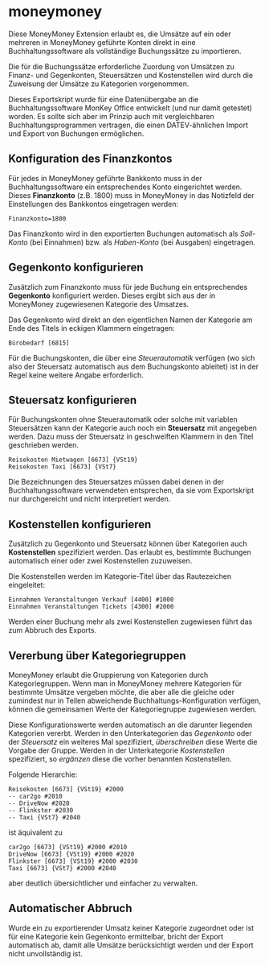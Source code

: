 # moneymoney

Diese MoneyMoney Extension erlaubt es, die Umsätze auf ein oder mehreren in MoneyMoney geführte Konten direkt in eine Buchhaltungssoftware als vollständige Buchungssätze zu importieren.

Die für die Buchungssätze erforderliche Zuordung von Umsätzen zu Finanz- und Gegenkonten, Steuersätzen und Kostenstellen wird durch die Zuweisung der Umsätze zu Kategorien vorgenommen.

Dieses Exportskript wurde für eine Datenübergabe an die Buchhaltungssoftware MonKey Office entwickelt (und nur damit getestet) worden. Es sollte sich aber im Prinzip auch mit vergleichbaren Buchhaltungsprogrammen vertragen, die einen DATEV-ähnlichen Import und Export von Buchungen ermöglichen.

## Konfiguration des Finanzkontos

Für jedes in MoneyMoney geführte Bankkonto muss in der Buchhaltungssoftware ein entsprechendes Konto eingerichtet werden. Dieses  **Finanzkonto** (z.B. 1800) muss in MoneyMoney in das Notizfeld der Einstellungen des Bankkontos eingetragen werden:

```
Finanzkonto=1800
```

Das Finanzkonto wird in den exportierten Buchungen automatisch als *Soll-Konto* (bei Einnahmen) bzw. als *Haben-Konto* (bei Ausgaben) eingetragen. 

## Gegenkonto konfigurieren

Zusätzlich zum Finanzkonto muss für jede Buchung ein entsprechendes **Gegenkonto** konfiguriert werden. Dieses ergibt sich aus der in MoneyMoney zugewiesenen Kategorie des Umsatzes.

Das Gegenkonto wird direkt an den eigentlichen Namen der Kategorie am Ende des Titels in eckigen Klammern eingetragen:

```
Bürobedarf [6815]
```

Für die Buchungskonten, die über eine *Steuerautomatik* verfügen (wo sich also der Steuersatz automatisch aus dem Buchungskonto ableitet) ist in der Regel keine weitere Angabe erforderlich.

## Steuersatz konfigurieren

Für Buchungskonten ohne Steuerautomatik oder solche mit variablen Steuersätzen kann der Kategorie auch noch ein **Steuersatz** mit angegeben werden. Dazu muss der Steuersatz in geschweiften Klammern in den Titel geschrieben werden.

```
Reisekosten Mietwagen [6673] {VSt19}
Reisekosten Taxi [6673] {VSt7}
```

Die Bezeichnungen des Steuersatzes müssen dabei denen in der Buchhaltungssoftware verwendeten entsprechen, da sie vom Exportskript nur durchgereicht und nicht interpretiert werden.

## Kostenstellen konfigurieren

Zusätzlich zu Gegenkonto und Steuersatz können über Kategorien auch **Kostenstellen** spezifiziert werden. Das erlaubt es, bestimmte Buchungen automatisch einer oder zwei Kostenstellen zuzuweisen.

Die Kostenstellen werden im Kategorie-Titel über das Rautezeichen eingeleitet:

```
Einnahmen Veranstaltungen Verkauf [4400] #1000
Einnahmen Veranstaltungen Tickets [4300] #2000
```

Werden einer Buchung mehr als zwei Kostenstellen zugewiesen führt das zum Abbruch des Exports.

## Vererbung über Kategoriegruppen

MoneyMoney erlaubt die Gruppierung von Kategorien durch Kategoriegruppen. Wenn man in MoneyMoney mehrere Kategorien für bestimmte Umsätze vergeben möchte, die aber alle die gleiche oder zumindest nur in Teilen abweichende Buchhaltungs-Konfiguration verfügen, können die gemeinsamen Werte der Kategoriegruppe zugewiesen werden.

Diese Konfigurationswerte werden automatisch an die darunter liegenden Kategorien vererbt. Werden in den Unterkategorien das *Gegenkonto* oder der *Steuersatz* ein weiteres Mal spezifiziert, *überschreiben* diese Werte die Vorgabe der Gruppe. Werden in der Unterkategorie *Kostenstellen* spezifiziert, so *ergänzen* diese die vorher benannten Kostenstellen.

Folgende Hierarchie:

```
Reisekosten [6673] {VSt19} #2000
-- car2go #2010
-- DriveNow #2020
-- Flinkster #2030
-- Taxi {VSt7} #2040
```

ist äquivalent zu

```
car2go [6673] {VSt19} #2000 #2010
DriveNow [6673] {VSt19} #2000 #2020
Flinkster [6673] {VSt19} #2000 #2030
Taxi [6673] {VSt7} #2000 #2040
```

aber deutlich übersichtlicher und einfacher zu verwalten.


## Automatischer Abbruch 

Wurde ein zu exportierender Umsatz keiner Kategorie zugeordnet oder ist für eine Kategorie kein Gegenkonto ermittelbar, bricht der Export automatisch ab, damit alle Umsätze berücksichtigt werden und der Export nicht unvollständig ist.

